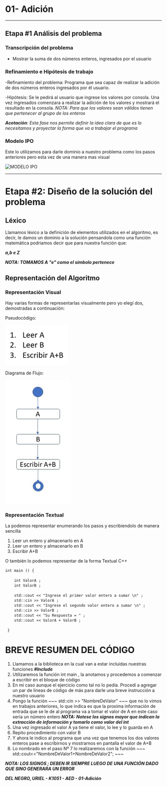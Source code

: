 # 01- Adición
---

## **Etapa #1 Análisis del problema**

### **Transcripción del problema**

- Mostrar la suma de dos números enteros, ingresados por el usuario

### **Refinamiento e Hipótesis de trabajo**

-Refinamiento del problema: Programa que sea capaz de realizar la adición de dos números enteros ingresados por él usuario.

-Hipótesis: Se le pedirá al usuario que ingrese los valores por consola. Una vez ingresados comenzara a realizar la adición de los valores y mostrará el resultado en la consola. 
*NOTA: Para que los valores sean válidos tienen que pertenecer al grupo de los enteros*

***Acotación***: *Esta fase nos permite definir la idea clara de que es lo necesitamos y proyectar la forma que va a trabajar el programa*

### **Modelo IPO**

Este lo utilizamos para darle dominio a nuestro problema como los pasos anteriores pero esta vez de una manera mas visual

![MODELO IPO](https://github.com/udelnegro/Imagenes/blob/master/01-Adici%C3%B3n/Modelo%20IPO/MODELO%20IPO.jpg) 

---

# **Etapa #2: Diseño de la solución del problema**

## **Léxico**

Llamamos léxico a la definición de elementos utilizados en el algoritmo, es decir, le damos un dominio a la solución pensandola como una función matemática podriamos decir que para nuestra función que:

***a,b e Z*** 

***NOTA: TOMAMOS A "e" como el símbolo pertenece*** 

## **Representación del Algoritmo**

### **Representación Visual** 

Hay varias formas de representarlas visualmente pero yo elegí dos, demostradas a continuación:

Pseudocódigo:

![PseudoCódigo](https://github.com/udelnegro/Imagenes/blob/master/01-Adici%C3%B3n/Representaci%C3%B3n%20Visual%20del%20Algoritmo/Pseudoc%C3%B3digo.png)

Diagrama de Flujo:

![Diagrama de Flujo](https://github.com/udelnegro/Imagenes/blob/master/01-Adici%C3%B3n/Representaci%C3%B3n%20Visual%20del%20Algoritmo/Diagrama%20de%20Flujo/Diagrama%20de%20flujo.jpg)

### **Representación Textual**

La podemos representar enumerando los pasos y escribiendolo de manera sencilla

1. Leer un entero y almacenarlo en A
2. Leer un entero y almacenarlo en B
3. Escribir A+B

O también lo podemos representar de la forma Textual C++

~~~
int main () {

    int ValorA ; 
    int ValorB ;
    
    std::cout << "Ingrese el primer valor entero a sumar \n" ; 
    std::cin >> ValorA ;    
    std::cout << "Ingrese el segundo valor entero a sumar \n" ;
    std::cin >> ValorB ;
    std::cout << "Su Respuesta = " ; 
    std::cout << ValorA + ValorB ;        

 } 
 ~~~
 
 # **BREVE RESUMEN DEL CÓDIGO**
 
 1. Llamamos a la biblioteca en la cual van a estar incluidas nuestras funciones ***#Include <iostream>***
 2. Utilizaremos la función int main , la anotamos y procedemos a comenzar a escribir en el bloque de código
 3. En mi caso aunque el ejercicio como tal no lo pedía. Procedí a agregar un par de lineas de código de más para darle una breve instrucción a nuestro usuario
4. Pongo la función ~~~ std::cin >> "NombreDeValor" ~~~ que no lo vimos en trabajos anteriores, lo que indica es que la proxima información de entrada que se le de al programa va a tomar el valor de A en este caso sería un número entero
***NOTA: Notese los signos mayor que indican la extracción de información y tomarlo como valor del int***
5. Una vez ingresado el valor A ya tiene el valor, lo lee y lo guarda en A
6. Repito procedimiento con valor B
7. Y ahora le indico al programa que una vez que tenemos los dos valores enteros pase a escribirnos y mostrarnos en pantalla el valor de A+B 
8. Lo nombrado en el paso Nº 7 lo realizaremos con la función ~~~ std::cout<<"NombreDeValor1+NombreDeValor2"; ~~~

***NOTA: LOS SIGNOS ; DEBEN IR SIEMPRE LUEGO DE UNA FUNCIÓN DADO QUE SINO GENERARA UN ERROR***

***DEL NEGRO, URIEL - K1051 - AED - 01-Adición***


~~~prueba~~~
